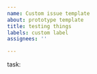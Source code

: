 ```yaml
---
name: Custom issue template
about: prototype template
title: testing things
labels: custom label
assignees: ''

---
```

task:
